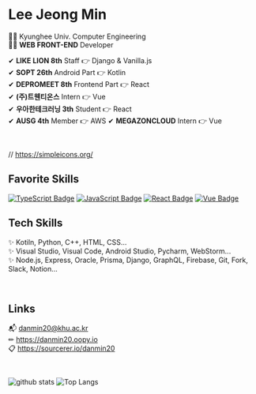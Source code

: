 # Lee Jeong Min
👩‍🎓 Kyunghee Univ. Computer Engineering  
👩‍💻 **WEB FRONT-END** Developer
  
✔ **LIKE LION 8th** Staff 👉 Django & Vanilla.js  
✔ **SOPT 26th** Android Part 👉 Kotlin  
✔ **DEPROMEET 8th** Frontend Part 👉 React  
✔ **(주)트웬티온스** Intern 👉 Vue  
✔ **우아한테크러닝 3th** Student 👉 React  
✔ **AUSG 4th** Member 👉 AWS
✔ **MEGAZONCLOUD** Intern 👉 Vue


<br>
<div>


// https://simpleicons.org/
## Favorite Skills
[![TypeScript Badge](https://img.shields.io/badge/Typescript-235A97?style=flat-square&logo=Typescript&logoColor=white)](https://www.typescriptlang.org/)
[![JavaScript Badge](https://img.shields.io/badge/JavaScript-F7DF1E?style=flat-square&logo=JavaScript&logoColor=white)](https://javascript.info/)
[![React Badge](https://img.shields.io/badge/React-61DAFB?style=flat-square&logo=React&logoColor=white)](https://reactjs.org/)
[![Vue Badge](https://img.shields.io/badge/Vue-4FC08D?style=flat-square&logo=Vue.js&logoColor=white)](https://vuejs.org/)


## Tech Skills
✨ Kotiln, Python, C++, HTML, CSS...  
✨ Visual Studio, Visual Code, Android Studio, Pycharm, WebStorm...  
✨ Node.js, Express, Oracle, Prisma, Django, GraphQL, Firebase, Git, Fork, Slack, Notion...  

</div>

<br>
<div>

## Links
📬 danmin20@khu.ac.kr  
✏ https://danmin20.oopy.io  
📋 https://sourcerer.io/danmin20

</div>

<br>
<div>
  
  ![github stats](https://github-readme-stats.vercel.app/api?username=danmin20)
  ![Top Langs](https://github-readme-stats.vercel.app/api/top-langs/?username=danmin20&layout=compact)

</div>

